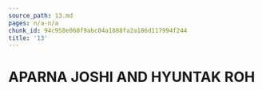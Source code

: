 ```yaml
---
source_path: 13.md
pages: n/a-n/a
chunk_id: 94c958e068f9abc04a1888fa2a186d117994f244
title: '13'
---
```

# APARNA JOSHI AND HYUNTAK ROH
